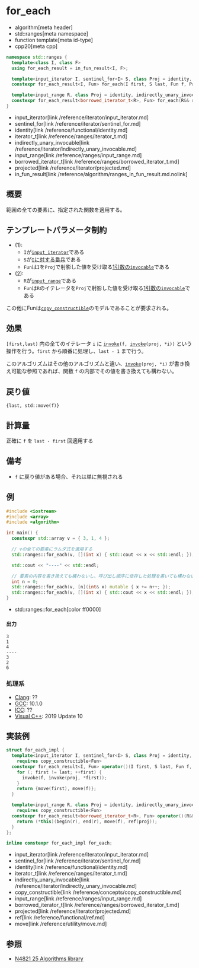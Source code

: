 # for_each
* algorithm[meta header]
* std::ranges[meta namespace]
* function template[meta id-type]
* cpp20[meta cpp]

```cpp
namespace std::ranges {
  template<class I, class F>
  using for_each_result = in_fun_result<I, F>;

  template<input_iterator I, sentinel_for<I> S, class Proj = identity, indirectly_unary_invocable<projected<I, Proj>> Fun>
  constexpr for_each_result<I, Fun> for_each(I first, S last, Fun f, Proj proj = {});                     // (1)

  template<input_range R, class Proj = identity, indirectly_unary_invocable<projected<iterator_t<R>, Proj>> Fun>
  constexpr for_each_result<borrowed_iterator_t<R>, Fun> for_each(R&& r, Fun f, Proj proj = {});          // (2)
}
```
* input_iterator[link /reference/iterator/input_iterator.md]
* sentinel_for[link /reference/iterator/sentinel_for.md]
* identity[link /reference/functional/identity.md]
* iterator_t[link /reference/ranges/iterator_t.md]
* indirectly_unary_invocable[link /reference/iterator/indirectly_unary_invocable.md]
* input_range[link /reference/ranges/input_range.md]
* borrowed_iterator_t[link /reference/ranges/borrowed_iterator_t.md]
* projected[link /reference/iterator/projected.md]
* in_fun_result[link /reference/algorithm/ranges_in_fun_result.md.nolink]


## 概要
範囲の全ての要素に、指定された関数を適用する。

## テンプレートパラメータ制約
- (1):
    - `I`が[`input_iterator`](/reference/iterator/input_iterator.md)である
    - `S`が[`I`に対する番兵](/reference/iterator/sentinel_for.md)である
    - `Fun`は`I`を`Proj`で射影した値を受け取る[1引数の`invocable`](/reference/iterator/indirectly_unary_invocable.md)である
- (2):
    - `R`が[`input_range`](/reference/ranges/input_range.md)である
    - `Fun`は`R`のイテレータを`Proj`で射影した値を受け取る[1引数の`invocable`](/reference/iterator/indirectly_unary_invocable.md)である

この他にFunは[`copy_constructible`](/reference/concepts/copy_constructible.md)のモデルであることが要求される。

## 効果
`[first,last)` 内の全てのイテレータ `i` に [`invoke`](/reference/functional/invoke.md)`(f, `[`invoke`](/reference/functional/invoke.md)`(proj, *i))` という操作を行う。`first` から順番に処理し、`last - 1` まで行う。

このアルゴリズムはその他のアルゴリズムと違い、[`invoke`](/reference/functional/invoke.md)`(proj, *i)` が書き換え可能な参照であれば、関数 `f` の内部でその値を書き換えても構わない。


## 戻り値

`{last, std::move(f)}`

## 計算量
正確に `f` を `last - first` 回適用する


## 備考
- `f` に戻り値がある場合、それは単に無視される


## 例

```cpp example
#include <iostream>
#include <array>
#include <algorithm>

int main() {
  constexpr std::array v = { 3, 1, 4 };

  // vの全ての要素にラムダ式を適用する
  std::ranges::for_each(v, [](int x) { std::cout << x << std::endl; });

  std::cout << "----" << std::endl;

  // 要素の内容を書き換えても構わないし、呼び出し順序に依存した処理を書いても構わない
  int n = 0;
  std::ranges::for_each(v, [n](int& x) mutable { x += n++; });
  std::ranges::for_each(v, [](int x) { std::cout << x << std::endl; });
}
```
* std::ranges::for_each[color ff0000]

#### 出力
```
3
1
4
----
3
2
6
```


### 処理系
- [Clang](/implementation.md#clang): ??
- [GCC](/implementation.md#gcc): 10.1.0
- [ICC](/implementation.md#icc): ??
- [Visual C++](/implementation.md#visual_cpp): 2019 Update 10


## 実装例
```cpp
struct for_each_impl {
  template<input_iterator I, sentinel_for<I> S, class Proj = identity, indirectly_unary_invocable<projected<I, Proj>> Fun>
    requires copy_constructible<Fun>
  constexpr for_each_result<I, Fun> operator()(I first, S last, Fun f, Proj proj = {}) {
    for (; first != last; ++first) {
      invoke(f, invoke(proj, *first));
    }
    return {move(first), move(f)};
  }

  template<input_range R, class Proj = identity, indirectly_unary_invocable<projected<iterator_t<R>, Proj>> Fun>
    requires copy_constructible<Fun>
  constexpr for_each_result<borrowed_iterator_t<R>, Fun> operator()(R&& r, Fun f, Proj proj = {}) {
    return (*this)(begin(r), end(r), move(f), ref(proj));
  }
};

inline constexpr for_each_impl for_each;
```
* input_iterator[link /reference/iterator/input_iterator.md]
* sentinel_for[link /reference/iterator/sentinel_for.md]
* identity[link /reference/functional/identity.md]
* iterator_t[link /reference/ranges/iterator_t.md]
* indirectly_unary_invocable[link /reference/iterator/indirectly_unary_invocable.md]
* copy_constructible[link /reference/concepts/copy_constructible.md]
* input_range[link /reference/ranges/input_range.md]
* borrowed_iterator_t[link /reference/ranges/borrowed_iterator_t.md]
* projected[link /reference/iterator/projected.md]
* ref[link /reference/functional/ref.md]
* move[link /reference/utility/move.md]


## 参照
- [N4821 25 Algorithms library](https://timsong-cpp.github.io/cppwp/n4861/algorithms)
